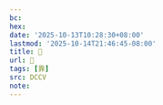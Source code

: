 ```yaml
---
bc:
hex:
date: '2025-10-13T10:28:30+08:00'
lastmod: '2025-10-14T21:46:45-08:00'
title: 􂒽
url: 􂒽
tags: [靠]
src: DCCV
note:
---
```


